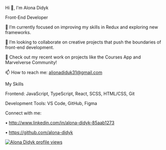 Hi 👋, I'm Alona Didyk

Front-End Developer

🌱 I’m currently focused on improving my skills in Redux and exploring new frameworks.

👯 I’m looking to collaborate on creative projects that push the boundaries of front-end development.

📝 Check out my recent work on projects like the Courses App and Marvelverse Community!

📫 How to reach me: alionadiduk31@gmail.com
 
My Skills

Frontend: JavaScript, TypeScript, React, SCSS, HTML/CSS, Git

Development Tools: VS Code, GitHub, Figma

 
Connect with me:

•	http://www.linkedin.com/in/alona-didyk-85aab1273

•	https://github.com/alona-didyk

[![Alona Didyk profile views](https://u8views.com/api/v1/github/profiles/125047819/views/day-week-month-total-count.svg)](https://u8views.com/github/alona-didyk)
